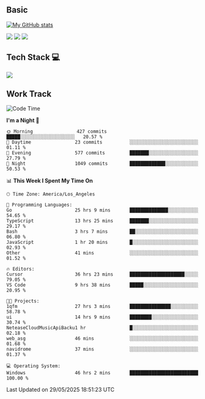 ## Basic
 
[![My GitHub stats](https://github-readme-stats.vercel.app/api?username=Zzhihon&show_icons=true&theme=purple)](https://github.com/Zzhihon)
 
 [![](https://img.shields.io/badge/website-4493f8?style=for-the-badge&logo=About.me&logoColor=purple)](https://tatakal.com/)
 [![](https://img.shields.io/badge/RSS-4493f8?style=for-the-badge&logo=rss&logoColor=purple)](https://tatakal.com/feed/)
 [![](https://img.shields.io/badge/Email-4493f8?style=for-the-badge&logo=gmail&logoColor=purple)](mailto:bt1q@tatakal.com)

## Tech Stack 💻

<a href="https://skillicons.dev">
  <img src="https://skillicons.dev/icons?i=py,html,css,javascript,bash,java,vue,go,nodejs,cpp" />
</a>

</br>

## Work Track

<!--START_SECTION:waka-->
![Code Time](http://img.shields.io/badge/Code%20Time-326%20hrs%2021%20mins-blue)

**I'm a Night 🦉** 

```text
🌞 Morning                427 commits         █████░░░░░░░░░░░░░░░░░░░░   20.57 % 
🌆 Daytime                23 commits          ░░░░░░░░░░░░░░░░░░░░░░░░░   01.11 % 
🌃 Evening                577 commits         ███████░░░░░░░░░░░░░░░░░░   27.79 % 
🌙 Night                  1049 commits        █████████████░░░░░░░░░░░░   50.53 % 
```


📊 **This Week I Spent My Time On** 

```text
🕑︎ Time Zone: America/Los_Angeles

💬 Programming Languages: 
Go                       25 hrs 9 mins       ██████████████░░░░░░░░░░░   54.65 % 
TypeScript               13 hrs 25 mins      ███████░░░░░░░░░░░░░░░░░░   29.17 % 
Bash                     3 hrs 7 mins        ██░░░░░░░░░░░░░░░░░░░░░░░   06.80 % 
JavaScript               1 hr 20 mins        █░░░░░░░░░░░░░░░░░░░░░░░░   02.93 % 
Other                    41 mins             ░░░░░░░░░░░░░░░░░░░░░░░░░   01.52 % 

🔥 Editors: 
Cursor                   36 hrs 23 mins      ████████████████████░░░░░   79.05 % 
VS Code                  9 hrs 38 mins       █████░░░░░░░░░░░░░░░░░░░░   20.95 % 

🐱‍💻 Projects: 
1qfm                     27 hrs 3 mins       ███████████████░░░░░░░░░░   58.78 % 
ui                       14 hrs 9 mins       ████████░░░░░░░░░░░░░░░░░   30.74 % 
NeteaseCloudMusicApiBacku1 hr                █░░░░░░░░░░░░░░░░░░░░░░░░   02.18 % 
web_asg                  46 mins             ░░░░░░░░░░░░░░░░░░░░░░░░░   01.68 % 
navidrome                37 mins             ░░░░░░░░░░░░░░░░░░░░░░░░░   01.37 % 

💻 Operating System: 
Windows                  46 hrs 2 mins       █████████████████████████   100.00 % 
```


 Last Updated on 29/05/2025 18:51:23 UTC
<!--END_SECTION:waka-->
